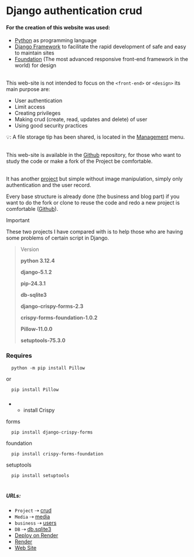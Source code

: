 # Django authentication crud

#### For the creation of this website was used:

- [Python](https://www.python.org/) as programming language
- [Django Framework](https://www.djangoproject.com/) to facilitate the rapid development of safe and easy to maintain sites
- [Foundation](https://get.foundation/index.html) (The most advanced responsive front-end framework in the world) for design

 <p><br/>
    This web-site is not intended to focus on the <code>&lt;front-end&gt;</code> or <code>&lt;design&gt;</code> its main purpose are:
</p>
<ul>
    <li>User authentication</li>
    <li>Limit access</li>
    <li>Creating privileges</li>
    <li> Making crud (create, read, updates and delete) of user</li>
    <li>Using good security practices</li>
</ul>
 
<p class="code-inline">
   💡: A file storage tip has been shared, is located in the <a href="#">Management</a> menu.
</p>
<p><br/>
    This web-site is available in the <a href="https://github.com/aniceto-jolela/django-crud">Github</a> repository, for those who want to study the code or make a fork of the Project be comfortable.
</p>
<p><br/>
    It has another <a href="https://django-login-logout.onrender.com">project</a> but simple without image manipulation, simply only authentication and the user record.
</p>
<p>
    Every base structure is already done (the business and blog part) if you want to do the fork or clone to reuse the code and redo a new project is comfortable (<a href="https://github.com/aniceto-jolela/Django-login-logout">Github</a>).
</p>

> [!IMPORTANT] 
> These two projects I have compared with is to help those who are having some problems of certain script in Django.


> Version
> 
> **python 3.12.4**
> 
> **django-5.1.2**
>  
> **pip-24.3.1**
> 
> **db-sqlite3**
>  
> **django-crispy-forms-2.3**
>  
> **crispy-forms-foundation-1.0.2**
> 
> **Pillow-11.0.0**
>  
> **setuptools-75.3.0**
> 

###

### Requires

```shell
  python -m pip install Pillow
```
or
```shell
  pip install Pillow
```
 ###
- - install Crispy

forms

```shell
  pip install django-crispy-forms
```
foundation
```shell
  pip install crispy-forms-foundation
```
setuptools
```shell
  pip install setuptools
```

#
##### URLs:

- `Project` ⇢ [crud](crud)
- `Media` ⇢ [media](crud/media)
- `business` ⇢ [users](crud/users)
- `DB` ⇢ [db.sqlite3](crud/db.sqlite3)
- [Deploy on Render](https://github.com/aniceto-jolela/tips/blob/main/django/DJANGO-DEPLOY-RENDER.md)
- [Render](https://render.com/)
- [Web Site](https://django-crud-dh2q.onrender.com)